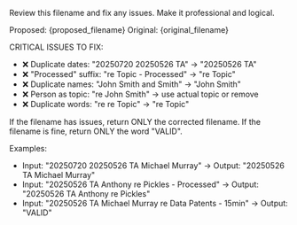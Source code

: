 Review this filename and fix any issues. Make it professional and logical.

Proposed: {proposed_filename}
Original: {original_filename}

CRITICAL ISSUES TO FIX:
- ❌ Duplicate dates: "20250720 20250526 TA" → "20250526 TA"
- ❌ "Processed" suffix: "re Topic - Processed" → "re Topic"
- ❌ Duplicate names: "John Smith and Smith" → "John Smith"
- ❌ Person as topic: "re John Smith" → use actual topic or remove
- ❌ Duplicate words: "re re Topic" → "re Topic"

If the filename has issues, return ONLY the corrected filename.
If the filename is fine, return ONLY the word "VALID".

Examples:
- Input: "20250720 20250526 TA Michael Murray" → Output: "20250526 TA Michael Murray"
- Input: "20250526 TA Anthony re Pickles - Processed" → Output: "20250526 TA Anthony re Pickles"
- Input: "20250526 TA Michael Murray re Data Patents - 15min" → Output: "VALID"

